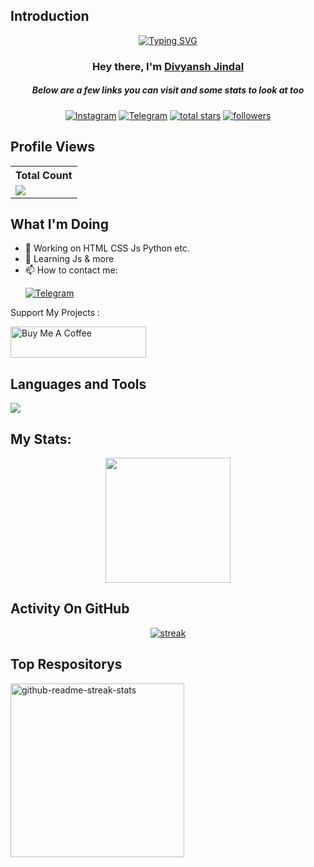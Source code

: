 ## Introduction
<p align="center">
<a href="https://git.io/typing-svg"><img src="https://readme-typing-svg.demolab.com?font=Poppins&pause=1000&color=F7F7F7&random=false&width=435&lines=%F0%9F%91%8B+I'm+a+passionate+developer;Honing+my+skills+in+Python+HTML%2C+CSS%2C+JS+etc.+;A+future+full-stack+developer+in+the+making!" alt="Typing SVG" /></a>
</p>
<h3 align="center">Hey there, I'm <a href="https://github.com/DevDivyanshJindal">Divyansh Jindal</a></h3>
<h5 align="center">Below are a few links you can visit and some stats to look at too</h5>
<p align="center">
  <a href="https://www.instagram.com/divyansh_jindal9_/"><img alt="Instagram" title="instagram" src="https://img.shields.io/badge/-Instagram-405DE6?style=for-the-badge&logo=Instagram&logoColor=white"/></a>
  <a href="https://t.me/DevDivyansh"><img alt="Telegram" title="telegram" src="https://img.shields.io/badge/-Telegram-229ED9?style=for-the-badge&logo=Telegram&logoColor=white"/></a>
  <a href="https://github.com/DevDivyanshJindal?tab=repositories&sort=stargazers">
    <img alt="total stars" title="Total stars on GitHub" src="https://custom-icon-badges.demolab.com/github/stars/DevDivyanshJindal?color=B8B92B&style=for-the-badge&labelColor=959532&logo=star"/></a>
  <a href="https://github.com/DevDivyanshJindal"><img alt="followers" title="Follow me on Github" src="https://img.shields.io/github/followers/DevDivyanshJindal?color=236ad3&style=for-the-badge&logo=github&label=Follow"/></a>
</p align="center">

## Profile Views


  <table align="center">
    <tr>
      <!-- <th align="center">Profile Views</th> -->
      <th >Total Count</th>
    </tr>
    <tr>
      <!-- <td>
        <div align="center">
          <a href="https://github.com/DevDivyanshJindal"><img src="https://github.com/DevDivyanshJindal.png" alt="@DevDivyanshJindal" width="52" /></a>
          <br />
          <a align="center" href="https://github.com/ProDivyansh"><b>ProDivyansh</b></a>
        </b>
      </td> -->
      <!-- Profile Views -->
      <td>
         <a href="https://github.com/ProDivyansh"> <img src="https://komarev.com/ghpvc/?username=prodivyansh&style=for-the-badge&color=brightgreen"> </a>
      </td>
    </tr>
  </table>
  
  ## What I'm Doing


- 🔭 Working on HTML CSS Js Python etc.
- 🌱 Learning Js & more
- 📫 How to contact me:<p>
<a href="https://t.me/DevDivyansh"><img alt="Telegram" title="telegram" src="https://img.shields.io/badge/-Telegram-229ED9?style=for-the-badge&logo=Telegram&logoColor=white"/></a>
</p>

Support My Projects :

<a href="https://www.buymeacoffee.com/divyanshjiq" target="_blank"><img src="https://cdn.buymeacoffee.com/buttons/v2/default-yellow.png" alt="Buy Me A Coffee" style="height: 50px !important;width: 217px !important;" ></a>

## Languages and Tools

<p align="left"> <a href="https://github.com/DevDivyanshJindal"><img src="https://skillicons.dev/icons?i=vscode,replit,github,python,java,wordpress,css,html,js,nodejs"> </a> </p>

## My Stats:
<p align="center">
<img height="200px" src="https://github-readme-stats.vercel.app/api?username=DevDivyanshJindal&hide_border=true&show_icons=true&count_private=true&theme=gruvbox&bg_color=151515">
</p>

## Activity On GitHub

<p align="center">
  <a href="https://github.com/ProDivyansh">      
<img title="stats" alt="streak" src="https://github-readme-streak-stats.herokuapp.com/?user=DevDivyanshJindal&theme=dark&hide_border=true&stroke=f53b3b"/>
</a> 
</p>

## Top Respositorys
<p align="left">
  <a href="https://github.com/DevDivyanshJindal/Portfolio.github.io">
    <img width="278" src="https://denvercoder1-github-readme-stats.vercel.app/api/pin/?username=DevDivyanshJindal&repo=Portfolio.github.io&theme=react&bg_color=1F222E&title_color=F8D866&hide_border=true&icon_color=F8D866&show_icons=false" alt="github-readme-streak-stats">
  </a>
</p>





